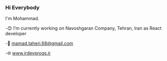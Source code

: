 ### Hi Everybody

I'm Mohammad.
  

-😊 I’m currently working on Navoshgaran Company, Tehran, Iran as React developer

-📧 mamad.taheri.68@gmail.com

-🌐 www.irdevprogs.ir
 

